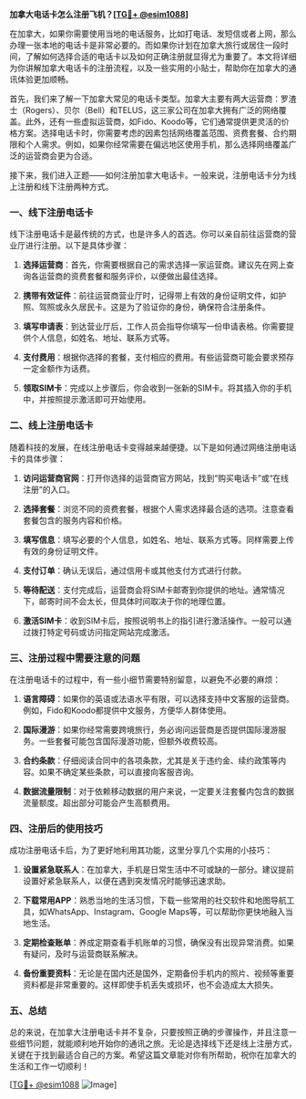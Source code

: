 **加拿大电话卡怎么注册飞机？[[TG💪+ @esim1088](https://t.me/s/esim1088)]**

在加拿大，如果你需要使用当地的电话服务，比如打电话、发短信或者上网，那么办理一张本地的电话卡是非常必要的。而如果你计划在加拿大旅行或居住一段时间，了解如何选择合适的电话卡以及如何正确注册就显得尤为重要了。本文将详细为你讲解加拿大电话卡的注册流程，以及一些实用的小贴士，帮助你在加拿大的通讯体验更加顺畅。

首先，我们来了解一下加拿大常见的电话卡类型。加拿大主要有两大运营商：罗渣士（Rogers）、贝尔（Bell）和TELUS，这三家公司在加拿大拥有广泛的网络覆盖。此外，还有一些虚拟运营商，如Fido、Koodo等，它们通常提供更灵活的价格方案。选择电话卡时，你需要考虑的因素包括网络覆盖范围、资费套餐、合约期限和个人需求。例如，如果你经常需要在偏远地区使用手机，那么选择网络覆盖广泛的运营商会更为合适。

接下来，我们进入正题——如何注册加拿大电话卡。一般来说，注册电话卡分为线上注册和线下注册两种方式。

### **一、线下注册电话卡**

线下注册电话卡是最传统的方式，也是许多人的首选。你可以亲自前往运营商的营业厅进行注册。以下是具体步骤：

1. **选择运营商**：首先，你需要根据自己的需求选择一家运营商。建议先在网上查询各运营商的资费套餐和服务评价，以便做出最佳选择。
   
2. **携带有效证件**：前往运营商营业厅时，记得带上有效的身份证明文件，如护照、驾照或永久居民卡。这是为了验证你的身份，确保符合注册条件。

3. **填写申请表**：到达营业厅后，工作人员会指导你填写一份申请表格。你需要提供个人信息，如姓名、地址、联系方式等。

4. **支付费用**：根据你选择的套餐，支付相应的费用。有些运营商可能会要求预存一定金额作为话费。

5. **领取SIM卡**：完成以上步骤后，你会收到一张新的SIM卡。将其插入你的手机中，并按照提示激活即可开始使用。

### **二、线上注册电话卡**

随着科技的发展，在线注册电话卡变得越来越便捷。以下是如何通过网络注册电话卡的具体步骤：

1. **访问运营商官网**：打开你选择的运营商官方网站，找到“购买电话卡”或“在线注册”的入口。

2. **选择套餐**：浏览不同的资费套餐，根据个人需求选择最合适的选项。注意查看套餐包含的服务内容和价格。

3. **填写信息**：填写必要的个人信息，如姓名、地址、联系方式等。同样需要上传有效的身份证明文件。

4. **支付订单**：确认无误后，通过信用卡或其他支付方式进行付款。

5. **等待配送**：支付完成后，运营商会将SIM卡邮寄到你提供的地址。通常情况下，邮寄时间不会太长，但具体时间取决于你的地理位置。

6. **激活SIM卡**：收到SIM卡后，按照说明书上的指引进行激活操作。一般可以通过拨打特定号码或访问指定网站完成激活。

### **三、注册过程中需要注意的问题**

在注册电话卡的过程中，有一些小细节需要特别留意，以避免不必要的麻烦：

1. **语言障碍**：如果你的英语或法语水平有限，可以选择支持中文客服的运营商。例如，Fido和Koodo都提供中文服务，方便华人群体使用。

2. **国际漫游**：如果你经常需要跨境旅行，务必询问运营商是否提供国际漫游服务。一些套餐可能包含国际漫游功能，但额外收费较高。

3. **合约条款**：仔细阅读合同中的各项条款，尤其是关于违约金、续约政策等内容。如果不确定某些条款，可以直接向客服咨询。

4. **数据流量限制**：对于依赖移动数据的用户来说，一定要关注套餐内包含的数据流量额度。超出部分可能会产生高额费用。

### **四、注册后的使用技巧**

成功注册电话卡后，为了更好地利用其功能，这里分享几个实用的小技巧：

1. **设置紧急联系人**：在加拿大，手机是日常生活中不可或缺的一部分。建议提前设置好紧急联系人，以便在遇到突发情况时能够迅速求助。

2. **下载常用APP**：熟悉当地的生活习惯，下载一些常用的社交软件和地图导航工具，如WhatsApp、Instagram、Google Maps等，可以帮助你更快地融入当地生活。

3. **定期检查账单**：养成定期查看手机账单的习惯，确保没有出现异常消费。如果有疑问，及时与运营商联系解决。

4. **备份重要资料**：无论是在国内还是国外，定期备份手机内的照片、视频等重要资料都是非常重要的。这样即使手机丢失或损坏，也不会造成太大损失。

### **五、总结**

总的来说，在加拿大注册电话卡并不复杂，只要按照正确的步骤操作，并且注意一些细节问题，就能顺利地开始你的通讯之旅。无论是选择线下还是线上注册方式，关键在于找到最适合自己的方案。希望这篇文章能对你有所帮助，祝你在加拿大的生活和工作一切顺利！

[[TG💪+ @esim1088](https://t.me/s/esim1088) ![Image](https://i.postimg.cc/4NQfJmqS/Snipaste-2025-05-13-00-14-12.png)]